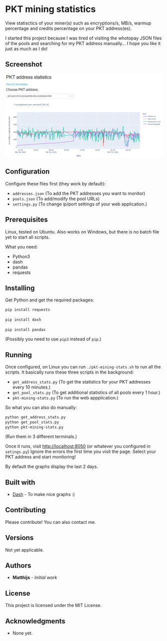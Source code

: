 # PKT mining statistics

View statisctics of your miner(s) such as encryptions/s, MB/s, warmup percentage and credits percentage on your PKT address(es).

I started this project because I was tired of visiting the whotopay JSON files of the pools and searching for my PKT address manually... I hope you like it just as much as I do!

## Screenshot

![Screenshot of PKT mining statisctics](/docs/pkt-mining-stats-screenshot.png?raw=true)

## Configuration

Configure these files first (they work by default):

* `addresses.json` (To add the PKT addresses you want to monitor)
* `pools.json` (To add/modify the pool URLs)
* `settings.py` (To change ip/port settings of your web application.)

## Prerequisites

Linux, tested on Ubuntu. Also works on Windows, but there is no batch file yet to start all scripts.

What you need:

* Python3
* dash
* pandas
* requests

## Installing

Get Python and get the required packages:

```
pip install requests

pip install dash

pip install pandas
```

(Possibly you need to use `pip3` instead of `pip`.)

## Running

Once configured, on Linux you can run `./pkt-mining-stats.sh` to run all the scripts. It basically runs these three scripts in the background:

* `get_address_stats.py` (To get the statistics for your PKT addresses every 10 minutes.)
* `get_pool_stats.py` (To get additional statistics of all pools every 1 hour.)
* `pkt-mining-stats.py` (To run the web appplication.)

So what you can also do manually:

```
python get_address_stats.py
python get_pool_stats.py
python pkt-mining-stats.py
```
(Run them in 3 different terminals.)

Once it runs, visit <http://localhost:8050> (or whatever you configured in `setings.py`) Ignore the errors the first time you visit the page. Select your PKT address and start monitoring!

By default the graphs display the last 2 days.

## Built with

* [Dash](https://plotly.com/dash/) - To make nice graphs :)

## Contributing

Please contribute! You can also contact me.

## Versions

Not yet applicable.

## Authors

* **Matthijs** - *Initial work*

## License

This project is licensed under the MIT License.

## Acknowledgments

* None yet.
